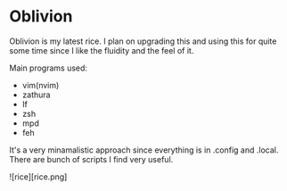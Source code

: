 # Oblivion

Oblivion is my latest rice. I plan on upgrading this and using this for quite some time since I like the 
fluidity and the feel of it.

Main programs used:
- vim(nvim)
- zathura
- lf 
- zsh
- mpd
- feh

It's a very minamalistic approach since everything is in .config and .local.
There are bunch of scripts I find very useful.

![rice][rice.png]
